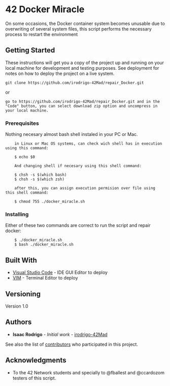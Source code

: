 # 42 Docker Miracle

On some occasions, the Docker container system becomes unusable due to overwriting of several system files, this script performs the necessary process to restart the environment

## Getting Started

These instructions will get you a copy of the project up and running on your local machine for development and testing purposes. See deployment for notes on how to deploy the project on a live system.

	git clone https://github.com/irodrigo-42Mad/repair_Docker.git

or

	go to https://github.com/irodrigo-42Mad/repair_Docker.git and in the "Code" button, you can select download zip option and uncompress in your local machine.

### Prerequisites

Nothing necesary almost bash shell instaled in your PC or Mac.

```
	in Linux or Mac OS systems, can check wich shell has in execution using this command:

	$ echo $0

	And changing shell if necesary using this shell command:

	$ chsh -s $(which bash)
	$ chsh -s $(which zsh)

	after this, you can assign execution permision over file using this shell command:

	$ chmod 755 ./docker_miracle.sh
```

### Installing

Either of these two commands are correct to run the script and repair docker:

```
	$ ./docker_miracle.sh
	$ bash ./docker_miracle.sh
```

## Built With

* [Visual Studio Code](https://code.visualstudio.com/docs/) - IDE GUI Editor to deploy
* [VIM](https://www.vim.org/download.php) - Terminal Editor to deploy

## Versioning

Version 1.0 

## Authors

* **Isaac Rodrigo** - *Initial work* - [irodrigo-42Mad](https://github.com/irodrigo-42Mad/docker_miracle)

See also the list of [contributors](https://github.com/docker_miracle/contributors) who participated in this project.

## Acknowledgments

* To the 42 Network students and specially to @fballest and @ccardozom testers of this script.
